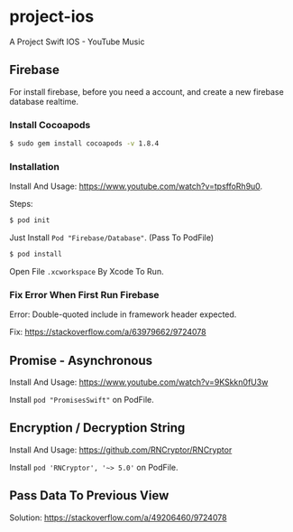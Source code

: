 # project-ios
A Project Swift IOS - YouTube Music


## Firebase

For install firebase, before you need a account, and create a new firebase database realtime.

### Install Cocoapods

```bash
$ sudo gem install cocoapods -v 1.8.4
```

### Installation

Install And Usage: https://www.youtube.com/watch?v=tpsffoRh9u0.

Steps:

```bash
$ pod init
```

Just Install  ```Pod "Firebase/Database"```. (Pass To PodFile)

```bash
$ pod install
```

Open File ```.xcworkspace``` By Xcode To Run.

### Fix Error When First Run Firebase

Error: Double-quoted include in framework header expected.

Fix: https://stackoverflow.com/a/63979662/9724078


## Promise - Asynchronous

Install And Usage: https://www.youtube.com/watch?v=9KSkkn0fU3w

Install ```pod "PromisesSwift"``` on PodFile.


## Encryption / Decryption String

Install And Usage: https://github.com/RNCryptor/RNCryptor

Install ```pod 'RNCryptor', '~> 5.0'``` on PodFile.

## Pass Data To Previous View

Solution: https://stackoverflow.com/a/49206460/9724078
